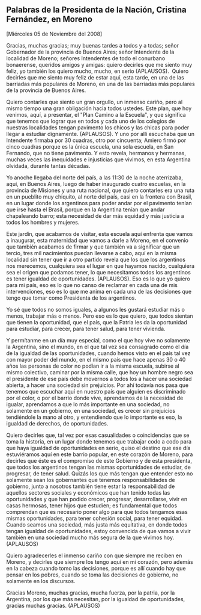 Palabras de la Presidenta de la Nación, Cristina Fernández, en Moreno
---------------------------------------------------------------------

[Miércoles 05 de Noviembre del 2008]

Gracias, muchas gracias; muy buenas tardes a todos y a todas; señor
Gobernador de la provincia de Buenos Aires; señor Intendente de la
localidad de Moreno; señores Intendentes de todo el conurbano
bonaerense, queridos amigos y amigas: quiero decirles que me siento muy
feliz, yo también los quiero mucho, mucho, en serio (APLAUSOS).  Quiero
decirles que me siento muy feliz de estar aquí, esta tarde, en una de
las barriadas más populares de Moreno, en una de las barriadas más
populares de la provincia de Buenos Aires.

Quiero contarles que siento un gran orgullo, un inmenso cariño, pero al
mismo tiempo una gran obligación hacia todos ustedes. Este plan, que hoy
venimos, aquí, a presentar, el "Plan Camino a la Escuela", y que
significa que tenemos que lograr que en todos y cada uno de los colegios
de nuestras localidades tengan pavimento los chicos y las chicas para
poder llegar a estudiar dignamente. (APLAUSOS). Y uno por allí escuchaba
que un Intendente firmaba por 30 cuadras, otro por cincuenta; Amiero
firmó por cinco cuadras porque es la única escuela, una sola escuela, en
San Fernando, que no tiene pavimento. Y esto revela, hermanos y
hermanas, muchas veces las inequidades e injusticias que vivimos, en
esta Argentina olvidada, durante tantas décadas.

Yo anoche llegaba del norte del país, a las 11:30 de la noche
aterrizaba, aquí, en Buenos Aires, luego de haber inaugurado cuatro
escuelas, en la provincia de Misiones y una ruta nacional, que quiero
contarles era una ruta en un pueblito muy chiquito, al norte del país,
casi en la frontera con Brasil, en un lugar donde los argentinos para
poder andar por el pavimento tenían que irse hasta el Brasil, porque en
la Argentina tenían que andar chapaleando barro; esta necesidad de dar
más equidad y más justicia a todos los hombres y mujeres.

Este jardín, que acabamos de visitar, esta escuela aquí enfrenta que
vamos a inaugurar, esta maternidad que vamos a darle a Moreno, en el
convenio que también acabamos de firmar y que también va a significar
que un tercio, tres mil nacimientos puedan llevarse a cabo, aquí en la
misma localidad sin tener que ir a otro partido revela que los que los
argentinos nos merecemos, cualquiera sea el lugar en que hayamos nacido,
cualquiera sea el origen que podamos tener, lo que necesitamos todos los
argentinos es tener igualdad de oportunidades. (APLAUSOS). Eso es lo que
yo quiero para mi país, eso es lo que no canso de reclamar en cada una
de mis intervenciones, eso es lo que me anima en cada una de las
decisiones que tengo que tomar como Presidenta de los argentinos.

Yo sé que todos no somos iguales, a algunos les gustará estudiar más o
menos, trabajar más o menos. Pero eso es lo que quiero, que todos
sientan que tienen la oportunidad, que el país, que la Patria les da la
oportunidad para estudiar, para crecer, para tener salud, para tener
vivienda.

Y permítanme en un día muy especial, como el que hoy vive no solamente
la Argentina, sino el mundo, en el que tal vez sea consagrado como el
día de la igualdad de las oportunidades, cuando hemos visto en el país
tal vez con mayor poder del mundo, en el mismo país que hace apenas 30 o
40 años las personas de color no podían ir a la misma escuela, subirse
al mismo colectivo, caminar por la misma calle, que hoy un hombre negro
sea el presidente de ese país debe movernos a todos los a hacer una
sociedad abierta, a hacer una sociedad sin prejuicios. Por ahí todavía
nos pasa que tenemos que escuchar aquí en nuestro país que alguien es
discriminado por el color, o por el barrio donde vive, aprendamos de la
necesidad de igualar, aprendamos a que lo más importante en una
sociedad, no solamente en un gobierno, en una sociedad, es crecer sin
prejuicios tendiéndole la mano al otro, y entendiendo que lo importante
es eso, la igualdad de derechos, de oportunidades.

Quiero decirles que, tal vez por esas casualidades o coincidencias que
se toma la historia, en un lugar donde tenemos que trabajar codo a codo
para que haya igualdad de oportunidades en serio, quiso el destino que
ese día estuviéramos aquí en este barrio popular, en este corazón de
Moreno, para decirles que éste es el compromiso de este Gobierno y de
esta presidenta, que todos los argentinos tengan las mismas
oportunidades de estudiar, de progresar, de tener salud. Quizás los que
más tengan que entender esto no solamente sean los gobernantes que
tenemos responsabilidades de gobierno, junto a nosotros también tiene
estar la responsabilidad de aquellos sectores sociales y económicos que
han tenido todas las oportunidades y que han podido crecer, progresar,
desarrollarse, vivir en casas hermosas, tener hijos que estudien; es
fundamental que todos comprendan que es necesario poner algo para que
todos tengamos esas mismas oportunidades, para tener cohesión social,
para tener equidad. Cuando seamos una sociedad, más justa más
equitativa, en donde todos tengan igualdad de oportunidades, estoy
convencida de que vamos a vivir también en una sociedad mucho más segura
de la que vivimos hoy. (APLAUSOS)

Quiero agradecerles el inmenso cariño con que siempre me reciben en
Moreno, y decirles que siempre los tengo aquí en mi corazón, pero además
en la cabeza cuando tomo las decisiones, porque es allí cuando hay que
pensar en los pobres, cuando se toma las decisiones de gobierno, no
solamente en los discursos.

Gracias Moreno, muchas gracias, mucha fuerza, por la patria, por la
Argentina, por los que más necesitan, por la igualdad de oportunidades,
gracias muchas gracias. (APLAUSOS)
